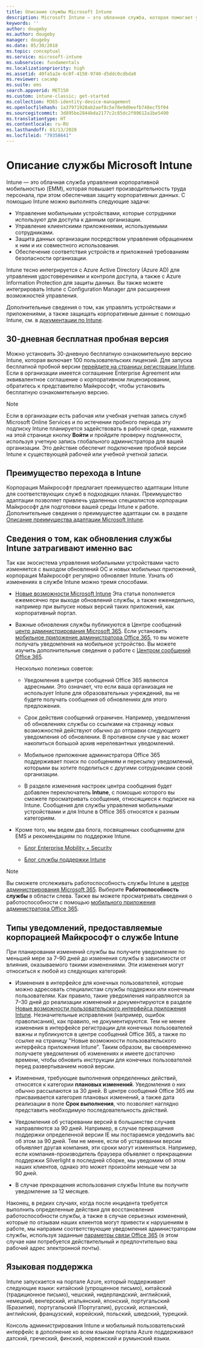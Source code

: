 ```yaml
---
title: Описание службы Microsoft Intune
description: Microsoft Intune — это облачная служба, которая помогает управлять устройствами с ОС Windows, iOS/iPadOS, Mac OS X, Android и Windows Mobile.
keywords: ''
author: dougeby
ms.author: dougeby
manager: dougeby
ms.date: 05/30/2018
ms.topic: conceptual
ms.service: microsoft-intune
ms.subservice: fundamentals
ms.localizationpriority: high
ms.assetid: 40fa5a2e-6c0f-4150-9740-d5ddc0cdbda0
ms.reviewer: cacamp
ms.suite: ems
search.appverid: MET150
ms.custom: intune-classic; get-started
ms.collection: M365-identity-device-management
ms.openlocfilehash: 1a37971928ab2aef8c5e78e9d0eefb748ecf5f04
ms.sourcegitcommit: 3d895be2844bda2177c2c85dc2f09612a1be5490
ms.translationtype: HT
ms.contentlocale: ru-RU
ms.lasthandoff: 03/13/2020
ms.locfileid: "79358641"
---
```

# <a name="microsoft-intune-service-description"></a>Описание службы Microsoft Intune

Intune — это облачная служба управления корпоративной мобильностью (EMM), которая повышает производительность труда персонала, при этом обеспечивая защиту корпоративных данных. С помощью Intune можно выполнять следующие задачи:
* Управление мобильными устройствами, которые сотрудники используют для доступа к данным организации.
* Управление клиентскими приложениями, используемыми сотрудниками.
* Защита данных организации посредством управления обращением к ним и их совместного использования.
* Обеспечение соответствия устройств и приложений требованиям безопасности организации.

Intune тесно интегрируется с Azure Active Directory (Azure AD) для управления удостоверениями и контроля доступа, а также с Azure Information Protection для защиты данных. Вы также можете интегрировать Intune с Configuration Manager для расширения возможностей управления.

Дополнительные сведения о том, как управлять устройствами и приложениями, а также защищать корпоративные данные с помощью Intune, см. в [документации по Intune](../index.yml).

## <a name="30-day-free-trial"></a>30-дневная бесплатная пробная версия
Можно установить 30-дневную бесплатную ознакомительную версию Intune, которая включает 100 пользовательских лицензий. Для запуска бесплатной пробной версии [перейдите на страницу регистрации Intune](https://admin.microsoft.com/Signup/Signup.aspx?OfferId=40BE278A-DFD1-470a-9EF7-9F2596EA7FF9&dl=INTUNE_A&ali=1#0%20). Если в организации имеется соглашение Enterprise Agreement или эквивалентное соглашение о корпоративном лицензировании, обратитесь к представителю Майкрософт, чтобы установить бесплатную ознакомительную версию.

> [!NOTE]
> Если в организации есть рабочая или учебная учетная запись служб Microsoft Online Services и по истечении пробного периода эту подписку Intune планируется задействовать в рабочей среде, нажмите на этой странице кнопку **Войти** и пройдите проверку подлинности, используя учетную запись глобального администратора для вашей организации. Это действие обеспечит подключение пробной версии Intune к существующей рабочей или учебной учетной записи.

<!--- For a list of settings that you can set up on mobile devices, see:

- [Enrolled device management capabilities of Microsoft Intune](introduction-intune.md)

--->
## <a name="intune-onboarding-benefit"></a>Преимущество перехода в Intune
Корпорация Майкрософт предлагает преимущество адаптации Intune для соответствующих служб в подходящих планах. Преимущество адаптации позволяет привлечь удаленных специалистов корпорации Майкрософт для подготовки вашей среды Intune к работе. Дополнительные сведения о преимуществе адаптации см. в разделе [Описание преимущества адаптации Microsoft Intune](https://go.microsoft.com/fwlink/?LinkId=619281).


## <a name="learn-how-intune-service-updates-affect-you"></a>Сведения о том, как обновления службы Intune затрагивают именно вас

Так как экосистема управления мобильными устройствами часто изменяется с выходом обновлений ОС и новых мобильных приложений, корпорация Майкрософт регулярно обновляет Intune. Узнать об изменениях в службе Intune можно тремя способами.

- [Новые возможности Microsoft Intune](whats-new.md) Эта статья пополняется ежемесячно при выходе обновлений службы, а также еженедельно, например при выпуске новых версий таких приложений, как корпоративный портал.

- Важные обновления службы публикуются в Центре сообщений [центр администрирования Microsoft 365](https://admin.microsoft.com/). Если установить [мобильное приложение администратора Office 365](https://support.office.com/article/Office-365-Admin-Mobile-App-e16f6421-2a1a-4142-bf9d-9846600a060a), то вы можете получать уведомления на мобильное устройство. Вы можете изучить дополнительные сведения о работе с [Центром сообщений Office 365](https://support.office.com/client/results?Shownav=true&ns=O365ENTADMIN&version=15&ver=15&HelpID=O365E_MCManageUpdates).

  Несколько полезных советов:

  - Уведомления в центре сообщений Office 365 являются адресными. Это означает, что если ваша организация не использует Intune для образовательных учреждений, вы не будете получать сообщения об обновлениях для этого предложения.

  - Срок действия сообщений ограничен. Например, уведомления об обновлениях службы со ссылками на страницу новых возможностей действуют обычно до отправки следующего уведомления об обновлении. В противном случае у вас может накопиться большой архив нерелевантных уведомлений.

  - Мобильное приложение администратора Office 365 поддерживает поиск по сообщениям и пересылку уведомлений, которыми вы хотите поделиться с другими сотрудниками своей организации.

  - В разделе изменения настроек центра сообщения будет добавлен переключатель **Intune**, с помощью которого вы сможете просматривать сообщения, относящиеся к подписке на Intune. Сообщения для службы управления мобильными устройствами и для Intune в Office 365 относятся к разным категориям.

- Кроме того, мы ведем два блога, посвященных сообщениям для EMS и рекомендациям по поддержке Intune.

  - [Блог Enterprise Mobility + Security](https://blogs.technet.microsoft.com/enterprisemobility/)

  - [Блог службы поддержки Intune](https://blogs.technet.microsoft.com/intunesupport/)

> [!Note]
> Вы сможете отслеживать работоспособность службы Intune в [центре администрирования Microsoft 365](https://admin.microsoft.com). Выберите **Работоспособность службы** в области слева. Также вы можете просматривать сведения о работоспособности с помощью [мобильного приложения администратора Office 365](https://support.office.com/article/Office-365-Admin-Mobile-App-e16f6421-2a1a-4142-bf9d-9846600a060a).

## <a name="types-of-notices-microsoft-provides-about-the-intune-service"></a>Типы уведомлений, предоставляемые корпорацией Майкрософт о службе Intune

При планировании изменений службы вы получите уведомление по меньшей мере за 7–90 дней до изменения службы в зависимости от влияния, оказываемого такими изменениями. Эти изменения могут относиться к любой из следующих категорий:

- Изменения в интерфейсе для конечных пользователей, которые можно адресовать специалистам службы поддержки или конечным пользователям. Как правило, такие уведомления направляются за 7–30 дней до реализации изменений и документируются в разделе [Новые возможности пользовательского интерфейса приложения Intune](whats-new-app-ui.md). Незначительные исправления (например, ошибок правописания), как правило, не документируются. Тем не менее изменения в интерфейсе регистрации для конечных пользователей важны и публикуются в центре сообщений Office 365, а также по ссылке на страницу "Новые возможности пользовательского интерфейса приложения Intune". Таким образом, вы своевременно получаете уведомления об изменениях и имеете достаточно времени, чтобы обновить инструкции для конечных пользователей перед развертыванием новой версии.

- Изменения, требующие выполнения определенных действий, относятся к категории **плановых изменений**. Уведомления о них обычно рассылаются за 30 дней. В центре сообщений Office 365 им присваивается категория плановых изменений, а также дата реализации в поле **Срок выполнения**, что позволяет наглядно представить необходимую последовательность действий.

- Уведомления об устаревании версий в большинстве случаев направляются за 90 дней. Например, в случае прекращения поддержки определенной версии IE мы постараемся уведомить вас об этом за 90 дней. Тем не менее, если об устаревании версии объявляет другая компания, эти сроки могут изменяться. Например, если компания-производитель браузера объявляет о прекращении поддержки Silverlight в последней сборке, мы уведомим об этом наших клиентов, однако это может произойти меньше чем за 90 дней.

- В случае прекращения использования службы Intune вы получите уведомление за 12 месяцев.

Наконец, в редких случаях, когда после инцидента требуется выполнить определенные действия для восстановления работоспособности службы, а также в случае серьезных изменений, которые по отзывам наших клиентов могут привести к нарушениям в работе, мы направим соответствующие уведомления администраторам службы, используя заданные [параметры связи Office 365](https://support.office.com/article/Change-your-contact-preferences-for-communications-from-Microsoft-6f70de1b-a64d-4498-bfbd-be8c83a9c0fc) (в этом случае нам потребуется действительный и предпочтительно ваш рабочий адрес электронной почты).  


<!--- ## Choose the management solution that’s right for you
You can set up Intune in several ways to manage and help protect your company's mobile devices and computers (referred to as **devices** in this article).

- **Intune stand-alone configuration.** Use the web-based admin console in Intune to manage devices in your organization. Intune can be used without any on-premises IT infrastructure. If you use Intune with Active Directory Domain Services, you can use domain user accounts that you manage with Domain Services with Intune.

--->

## <a name="language-support"></a>Языковая поддержка
Intune запускается на портале Azure, который поддерживает следующие языки: китайский (упрощенное письмо), китайский (традиционное письмо), чешский, нидерландский, английский, немецкий, венгерский, итальянский, японский, португальский (Бразилия), португальский (Португалия), русский, испанский, английский, французский, корейский, польский, шведский, турецкий.

Консоль администрирования Intune и мобильный пользовательский интерфейс в дополнение ко всем языкам портала Azure поддерживают датский, греческий, финский, норвежский и румынский языки.

<!--- ## Learn more about Intune
Use these resources to learn more about Intune:

- The [Microsoft Intune Trust Center](https://www.microsoft.com/server-cloud/products/intune-trust-center/) provides information about the security, privacy, and compliance practices of Intune, and it describes some of Intune's certifications.

- [Enrolled device management capabilities of Microsoft Intune](introduction-intune.md)--->
